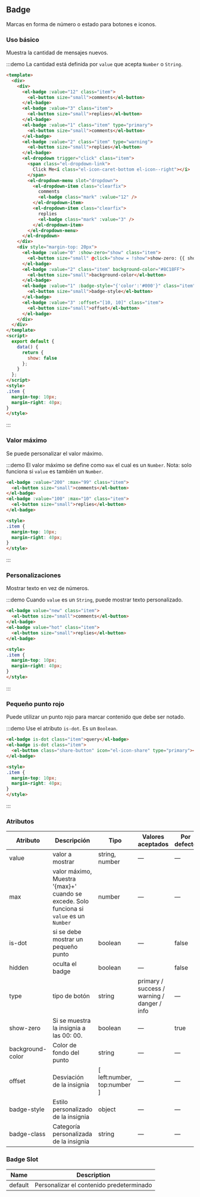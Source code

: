 ## Badge

Marcas en forma de número o estado para botones e iconos.

### Uso básico

Muestra la cantidad de mensajes nuevos.

:::demo La cantidad está definida por `value` que acepta `Number` o `String`.

```html
<template>
  <div>
    <div>
      <el-badge :value="12" class="item">
        <el-button size="small">comments</el-button>
      </el-badge>
      <el-badge :value="3" class="item">
        <el-button size="small">replies</el-button>
      </el-badge>
      <el-badge :value="1" class="item" type="primary">
        <el-button size="small">comments</el-button>
      </el-badge>
      <el-badge :value="2" class="item" type="warning">
        <el-button size="small">replies</el-button>
      </el-badge>
      <el-dropdown trigger="click" class="item">
        <span class="el-dropdown-link">
          Click Me<i class="el-icon-caret-bottom el-icon--right"></i>
        </span>
        <el-dropdown-menu slot="dropdown">
          <el-dropdown-item class="clearfix">
            comments
            <el-badge class="mark" :value="12" />
          </el-dropdown-item>
          <el-dropdown-item class="clearfix">
            replies
            <el-badge class="mark" :value="3" />
          </el-dropdown-item>
        </el-dropdown-menu>
      </el-dropdown>
    </div>
    <div style="margin-top: 20px">
      <el-badge :value="0" :show-zero="show" class="item">
        <el-button size="small" @click="show = !show">show-zero: {{ show }}</el-button>
      </el-badge>
      <el-badge :value="2" class="item" background-color="#8C18FF">
        <el-button size="small">background-color</el-button>
      </el-badge>
      <el-badge :value="1" :badge-style="{'color':'#000'}" class="item" type="primary">
        <el-button size="small">badge-style</el-button>
      </el-badge>
      <el-badge :value="3" :offset="[10, 10]" class="item">
        <el-button size="small">offset</el-button>
      </el-badge>
    </div>
  </div>
</template>
<script>
  export default {
    data() {
      return {
        show: false
      };
    }
  };
</script>
<style>
.item {
  margin-top: 10px;
  margin-right: 40px;
}
</style>
```
:::

### Valor máximo

Se puede personalizar el valor máximo.

:::demo El valor máximo se define como `max` el cual es un `Number`. Nota: solo funciona si `value` es también un `Number`.

```html
<el-badge :value="200" :max="99" class="item">
  <el-button size="small">comments</el-button>
</el-badge>
<el-badge :value="100" :max="10" class="item">
  <el-button size="small">replies</el-button>
</el-badge>

<style>
.item {
  margin-top: 10px;
  margin-right: 40px;
}
</style>
```
:::

### Personalizaciones

Mostrar texto en vez de números.

:::demo Cuando `value` es un `String`, puede mostrar texto personalizado.

```html
<el-badge value="new" class="item">
  <el-button size="small">comments</el-button>
</el-badge>
<el-badge value="hot" class="item">
  <el-button size="small">replies</el-button>
</el-badge>

<style>
.item {
  margin-top: 10px;
  margin-right: 40px;
}
</style>
```
:::

### Pequeño punto rojo

Puede utilizar un punto rojo para marcar contenido que debe ser notado.

:::demo Use el atributo `is-dot`. Es un `Boolean`.

```html
<el-badge is-dot class="item">query</el-badge>
<el-badge is-dot class="item">
  <el-button class="share-button" icon="el-icon-share" type="primary"></el-button>
</el-badge>

<style>
.item {
  margin-top: 10px;
  margin-right: 40px;
}
</style>
```
:::

### Atributos
| Atributo | Descripción                              | Tipo           | Valores aceptados | Por defecto |
| -------- | ---------------------------------------- | -------------- | ----------------- | ----------- |
| value    | valor a mostrar                          | string, number | —                 | —           |
| max      | valor máximo, Muestra '{max}+' cuando se excede. Solo funciona si `value` es un `Number` | number         | —                 | —           |
| is-dot   | si se debe mostrar un pequeño punto      | boolean        | —                 | false       |
| hidden   | oculta el badge                    | boolean        | —                 | false       |
| type     | tipo de botón                            | string         | primary / success / warning / danger / info | — |
| show-zero    | Si se muestra la insignia a las 00: 00.             | boolean          | — |    true    |
| background-color    | Color de fondo del punto             | string          | — |    —    |
| offset    | Desviación de la insignia           | [ left:number, top:number ]          | — |    —    |
| badge-style    | Estilo personalizado de la insignia           | object          | — |    —    |
| badge-class    | Categoría personalizada de la insignia        | string          | — |    —    |

### Badge Slot
| Name | Description |
|------|--------|
| default | Personalizar el contenido predeterminado |

